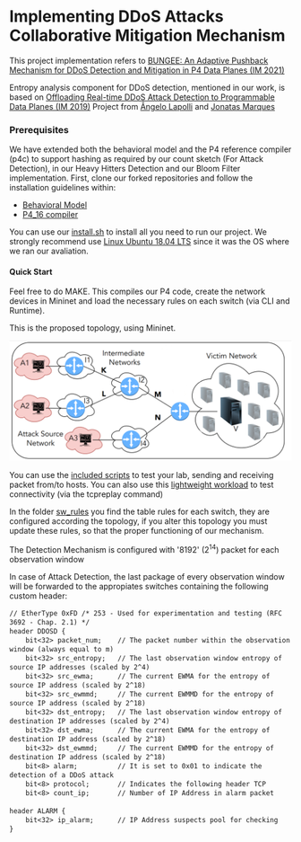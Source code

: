 # Implementing DDoS Attacks Collaborative Mitigation Mechanism

This project implementation refers to [BUNGEE: An Adaptive Pushback Mechanism for DDoS Detection and Mitigation in P4 Data Planes (IM 2021)](https://ieeexplore.ieee.org/document/9463992)

Entropy analysis component for DDoS detection, mentioned in our work, is based on [Offloading Real-time DDoS Attack Detection to Programmable Data Planes (IM 2019)](https://ieeexplore.ieee.org/document/8717869) Project from [Ângelo Lapolli](https://github.com/aclapolli) and [Jonatas Marques](https://github.com/jonadmark/)

### Prerequisites
We have extended both the behavioral model and the P4 reference compiler (p4c) to support hashing as required by our count sketch (For Attack Detection), in our Heavy Hitters Detection and our Bloom Filter implementation.
First, clone our forked repositories and follow the installation guidelines within:

- [Behavioral Model](https://github.com/andreyqg/behavioral-model)
- [P4_16 compiler](https://github.com/andreyqg/p4c)

You can use our [install.sh](https://github.com/andreyqg/ddosmitigation/blob/master/install.sh) to install all you need to run our project. We strongly recommend use [Linux Ubuntu 18.04 LTS](https://releases.ubuntu.com/18.04/ubuntu-18.04.6-desktop-amd64.iso) since it was the OS where we ran our avaliation.

#### Quick Start
Feel free to do MAKE. This compiles our P4 code, create the network devices in Mininet and load the necessary rules on each switch (via CLI and Runtime).

This is the proposed topology, using Mininet.

![topology](./topology.png)

You can use the [included scripts](https://github.com/andreyqg/ddosmitigation/tree/master/scripts) to test your lab, sending and receiving packet from/to hosts. You can also use this [lightweight workload](https://github.com/andreyqg/ddosmitigation/blob/master/fastest.tar.gz) to test connectivity (via the tcpreplay command)

In the folder [sw_rules](https://github.com/andreyqg/ddosmitigation/tree/master/sw_rules) you find the table rules for each switch, they are configured according the topology, if you alter this topology you must update these rules, so that the proper functioning of our mechanism.

The Detection  Mechanism is configured with '8192' (2<sup>14</sup>) packet for each observation window

In case of Attack Detection, the last package of every observation window will be forwarded to the appropiates switches containing the following custom header:
```
// EtherType 0xFD /* 253 - Used for experimentation and testing (RFC 3692 - Chap. 2.1) */
header DDOSD {
    bit<32> packet_num;    // The packet number within the observation window (always equal to m)
    bit<32> src_entropy;   // The last observation window entropy of source IP addresses (scaled by 2^4)
    bit<32> src_ewma;      // The current EWMA for the entropy of source IP address (scaled by 2^18)
    bit<32> src_ewmmd;     // The current EWMMD for the entropy of source IP address (scaled by 2^18)
    bit<32> dst_entropy;   // The last observation window entropy of destination IP addresses (scaled by 2^4)
    bit<32> dst_ewma;      // The current EWMA for the entropy of destination IP address (scaled by 2^18)
    bit<32> dst_ewmmd;     // The current EWMMD for the entropy of destination IP address (scaled by 2^18)
    bit<8> alarm;          // It is set to 0x01 to indicate the detection of a DDoS attack
    bit<8> protocol;       // Indicates the following header TCP
    bit<8> count_ip;       // Number of IP Address in alarm packet
    
header ALARM {
    bit<32> ip_alarm;      // IP Address suspects pool for checking
}
```
